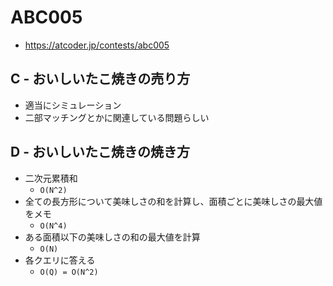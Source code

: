 # ABC005
* https://atcoder.jp/contests/abc005


## C - おいしいたこ焼きの売り方
* 適当にシミュレーション
* 二部マッチングとかに関連している問題らしい


## D - おいしいたこ焼きの焼き方
* 二次元累積和
  - `O(N^2)`
* 全ての長方形について美味しさの和を計算し、面積ごとに美味しさの最大値をメモ
  - `O(N^4)`
* ある面積以下の美味しさの和の最大値を計算
  - `O(N)`
* 各クエリに答える
  - `O(Q) = O(N^2)`
